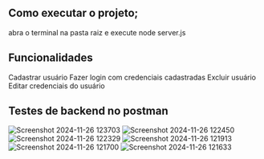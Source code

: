 ## Como executar o projeto;  
abra o terminal na pasta raiz e execute node server.js

## Funcionalidades
Cadastrar usuário
Fazer login com credenciais cadastradas
Excluir usuário
Editar credenciais do usuário

## Testes de backend no postman

![Screenshot 2024-11-26 123703](https://github.com/user-attachments/assets/35e41756-e12d-441a-a5fb-dc20c81d562f)
![Screenshot 2024-11-26 122450](https://github.com/user-attachments/assets/33bf4d82-bba9-4ba7-906d-ce5066283a66)
![Screenshot 2024-11-26 122329](https://github.com/user-attachments/assets/137c0a60-f6cf-4247-bf19-f557ac3916a2)
![Screenshot 2024-11-26 121913](https://github.com/user-attachments/assets/dea23eaa-e187-4851-9133-7948d8be0f63)
![Screenshot 2024-11-26 121700](https://github.com/user-attachments/assets/df42b1b6-ef1d-4efa-abbf-e9718a29c5c8)
![Screenshot 2024-11-26 121633](https://github.com/user-attachments/assets/a32479e0-6aea-4228-ab62-ed0088dad271)
